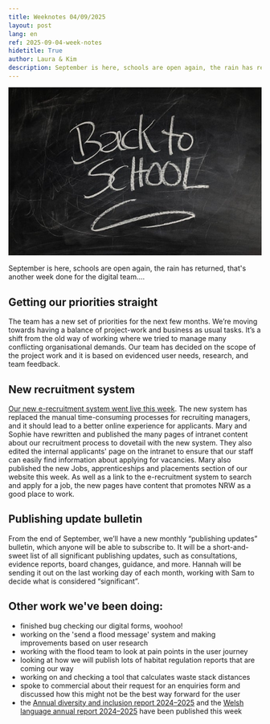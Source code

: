 ```yaml
---
title: Weeknotes 04/09/2025
layout: post
lang: en
ref: 2025-09-04-week-notes
hidetitle: True
author: Laura & Kim
description: September is here, schools are open again, the rain has returned, that's another week done for the digital team....
---
```


![Blackboard with 'back to school' written on it](https://github.com/nrw-digital/week-notes/blob/229df401b1b2989356a11e7b4d787608f3c42c58/images/04-09-2025-001.jpg?raw=true)

September is here, schools are open again, the rain has returned, that's another week done for the digital team....

## Getting our priorities straight 

The team has a new set of priorities for the next few months. We’re moving towards having a balance of project-work and business as usual tasks. It’s a shift from the old way of working where we tried to manage many conflicting organisational demands. Our team has decided on the scope of the project work and it is based on evidenced user needs, research, and team feedback. 
	
## New recruitment system

[Our new e-recruitment system went live this week](https://swyddi.cyfoethnaturiol.cymru/Search.aspx). The new system has replaced the manual time-consuming processes for recruiting managers, and it should lead to a better online experience for applicants. Mary and Sophie have rewritten and published the many pages of intranet content about our recruitment process to dovetail with the new system. They also edited the internal applicants' page on the intranet to ensure that our staff can easily find information about applying for vacancies. Mary also published the new Jobs, apprenticeships and placements section of our website this week. As well as a link to the e-recruitment system to search and apply for a job, the new pages have content that promotes NRW as a good place to work.
	
## Publishing update bulletin

From the end of September, we’ll have a new monthly “publishing updates” bulletin, which anyone will be able to subscribe to. It will be a short-and-sweet list of all significant publishing updates, such as consultations, evidence reports, board changes, guidance, and more. Hannah will be sending it out on the last working day of each month, working with Sam to decide what is considered “significant”.
	
## Other work we've been doing:
	
+ finished bug checking our digital forms, woohoo!
+ working on the 'send a flood message' system and making improvements based on user research 
+ working with the flood team to look at pain points in the user journey
+ looking at how we will publish lots of habitat regulation reports that are coming our way
+ working on and checking a tool that calculates waste stack distances
+ spoke to commercial about their request for an enquiries form and discussed how this might not be the best way forward for the user
+ the [Annual diversity and inclusion report 2024–2025](https://naturalresources.wales/about-us/how-we-are-performing/annual-diversity-and-inclusion-report-2024-2025/?lang=en) and the [Welsh language annual report 2024–2025](https://naturalresources.wales/about-us/what-we-do/strategies-plans-and-policies/working-to-the-welsh-language-standards/welsh-language-annual-report-2024-2025/?lang=en) have been published this week
